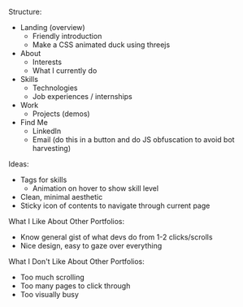 Structure:
- Landing (overview)
  - Friendly introduction
  - Make a CSS animated duck using threejs
- About
  - Interests
  - What I currently do
- Skills
  - Technologies
  - Job experiences / internships
- Work
  - Projects (demos)
- Find Me
  - LinkedIn
  - Email (do this in a button and do JS obfuscation to avoid bot harvesting)

Ideas:
- Tags for skills
  - Animation on hover to show skill level
- Clean, minimal aesthetic
- Sticky icon of contents to navigate through current page

What I Like About Other Portfolios:
- Know general gist of what devs do from 1-2 clicks/scrolls
- Nice design, easy to gaze over everything

What I Don't Like About Other Portfolios:
- Too much scrolling
- Too many pages to click through
- Too visually busy